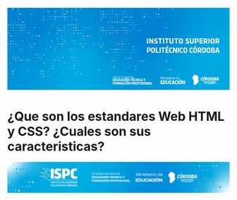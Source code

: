 ![Banner](/assets/BannerISPC.png)


# ¿Que son los estandares Web HTML y CSS? ¿Cuales son sus caracteristicas?


![Final](/assets/Curso%20ISPC%20final.png)
